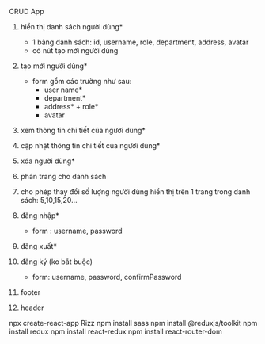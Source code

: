  CRUD App
1. hiển thị danh sách người dùng*
     - 1 bảng danh sách: id, username, role, department, address, avatar
     - có nút tạo mới người dùng
1. tạo mới người dùng*
     - form gồm các trường như sau: 
         + user name*
         + department*
          + address*
           + role*
          + avatar
2. xem thông tin chi tiết của người dùng*
3. cập nhật thông tin chi tiết của người dùng*
4. xóa người dùng*

6. phân trang cho danh sách
7. cho phép thay đổi số lượng người dùng hiển thị trên 1 trang trong danh sách: 5,10,15,20...
7. đăng nhập*
    + form : username, password
8. đăng xuất*
9. đăng ký (ko bắt buộc)
    - form: username, password, confirmPassword
10. footer
11. header


npx create-react-app Rizz
npm install sass
npm install @reduxjs/toolkit
npm install redux
npm install react-redux
npm install react-router-dom